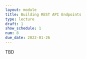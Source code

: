 ```yaml
---
layout: module
title: Building REST API Endpoints
type: lecture
draft: 1
show_schedule: 1
num: 8
due_date: 2022-01-26
---
```


TBD